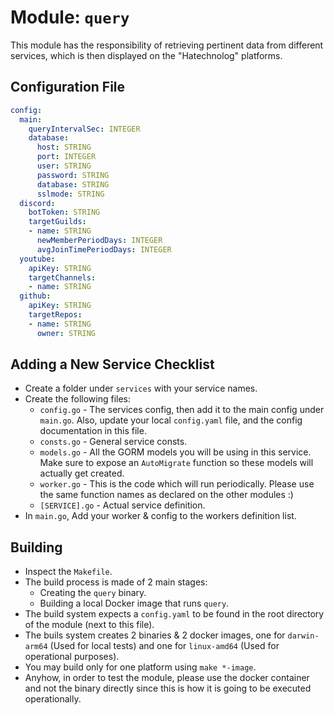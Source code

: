 # Module: `query`

This module has the responsibility of retrieving pertinent data from different services, which is then displayed on the "Hatechnolog" platforms.

## Configuration File

```yaml
config:
  main:
    queryIntervalSec: INTEGER
    database:
      host: STRING
      port: INTEGER
      user: STRING
      password: STRING
      database: STRING
      sslmode: STRING
  discord:
    botToken: STRING
    targetGuilds:
    - name: STRING
      newMemberPeriodDays: INTEGER
      avgJoinTimePeriodDays: INTEGER
  youtube:
    apiKey: STRING
    targetChannels:
    - name: STRING
  github:
    apiKey: STRING
    targetRepos:
    - name: STRING
      owner: STRING
```

## Adding a New Service Checklist

- Create a folder under `services` with your service names.
- Create the following files:
    - `config.go` - The services config, then add it to the main config under `main.go`. Also, update your local `config.yaml` file, and the config documentation in this file.
    - `consts.go` - General service consts.
    - `models.go` - All the GORM models you will be using in this service. Make sure to expose an `AutoMigrate` function so these models will actually get created.
    - `worker.go` - This is the code which will run periodically. Please use the same function names as declared on the other modules :)
    - `[SERVICE].go` - Actual service definition.
- In `main.go`, Add your worker & config to the workers definition list.

## Building

- Inspect the `Makefile`.
- The build process is made of 2 main stages:
    - Creating the `query` binary.
    - Building a local Docker image that runs `query`.
- The build system expects a `config.yaml` to be found in the root directory of the module (next to this file).
- The buils system creates 2 binaries & 2 docker images, one for `darwin-arm64` (Used for local tests) and one for `linux-amd64` (Used for operational purposes).
- You may build only for one platform using `make *-image`.
- Anyhow, in order to test the module, please use the docker container and not the binary directly since this is how it is going to be executed operationally.
